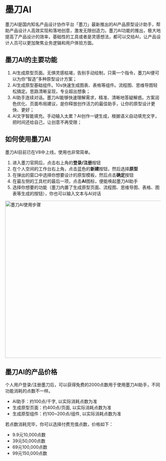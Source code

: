 # 墨刀AI

墨刀AI是国内知名产品设计协作平台「墨刀」最新推出的AI产品原型设计助手，帮助产品设计人高效实现和落地创意，激发无限创造力。墨刀AI功能的推出，极大地提高了产品设计的效率，基础性的工具或者是灵感想法，都可以交给AI，让产品设计人员可以更加聚焦业务逻辑和用户体验方面。
<h2>墨刀AI的主要功能</h2>
<ol>
 	<li>AI生成原型页面。无惧灵感枯竭，告别手动绘制，只需一个指令，墨刀AI便可以为你“智造”多种原型设计方案；</li>
 	<li>AI生成原型基础组件。10s快速生成图表、表格等组件。流程图、思维导图轻松搞定。思路清晰呈现，专业超出想象；</li>
 	<li>AI助手连续对话。墨刀AI能够快速理解需求，精准、清晰地答疑解惑。方案润色优化、页面布局建议，是你释放创作活力的最佳助手，让你的原型设计更快、更好；</li>
 	<li>AI文字智能填充。手动输入太累？AI创作一键生成，根据语义自动填充文字，把时间还给自己，让创意不再受限；</li>
</ol>
<h2>如何使用墨刀AI</h2>
墨刀AI目前已在V8中上线，使用也非常简单。
<ol>
 	<li>进入墨刀官网后，点击右上角的<strong>登录/注册</strong>按钮</li>
 	<li>在个人空间的工作台右上角，点击蓝色的<strong>新建</strong>按钮，然后选择<strong>原型</strong></li>
 	<li>在弹出的窗口中选择你想要设计的原型模板，然后点击<strong>确定</strong>按钮</li>
 	<li>在最左侧的工具栏的最后一项，点击<strong>AI</strong>图标，便能唤起墨刀AI助手</li>
 	<li>选择你想要的功能（墨刀内置了生成原型页面、流程图、思维导图、表格、图表等生成的按钮），你也可以输入文本与AI对话</li>
</ol>
<a class="js" href="https://ai-bot.cn/wp-content/uploads/2023/05/modao-ai-guide.png" data-fancybox="fancybox" data-caption="墨刀AI使用步骤"><img class="alignnone size-full wp-image-2660 loaded" src="https://ai-bot.cn/wp-content/uploads/2023/05/modao-ai-guide.png" alt="墨刀AI使用步骤" width="806" height="509" data-src="https://ai-bot.cn/wp-content/uploads/2023/05/modao-ai-guide.png" data-was-processed="true" /></a>
<h2>墨刀AI的产品价格</h2>
个人用户登录/注册墨刀后，可以获得免费的2000点数用于使用墨刀AI助手，不同功能消耗的点数不一样。
<ul>
 	<li>AI助手：约100点/千字, 以实际消耗点数为准</li>
 	<li>生成原型页面：约400点/页面, 以实际消耗点数为准</li>
 	<li>生成原型组件：约100~200点/组件, 以实际消耗点数为准</li>
</ul>
若点数消耗完毕，你可以选择付费充值点数，价格如下：
<ul>
 	<li>9.9元10,000点数</li>
 	<li>39元50,000点数</li>
 	<li>69元100,000点数</li>
 	<li>99元150,000点数</li>
</ul>